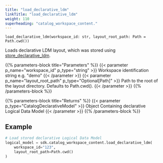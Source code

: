 ```yaml
---
title: "load_declarative_ldm"
linkTitle: "load_declarative_ldm"
weight: 110
superheading: "catalog_workspace_content."
---
```




``load_declarative_ldm(workspace_id: str, layout_root_path: Path = Path.cwd())``

Loads declarative LDM layout, which was stored using [store_declarative_ldm](../store_declarative_ldm/).

{{% parameters-block  title="Parameters" %}}
{{< parameter p_name="workspace_id" p_type="string" >}}
Workspace identification string e.g. "demo"
{{< /parameter >}}
{{< parameter p_name="layout_root_path" p_type="Optional[Path]" >}}
Path to the root of the layout directory. Defaults to Path.cwd().
{{< /parameter >}}
{{% /parameters-block %}}

{{% parameters-block title="Returns" %}}
{{< parameter p_type="CatalogDeclarativeModel" >}}
Object Containing declarative Logical Data Model
{{< /parameter >}}
{{% /parameters-block %}}

## Example

```Python
# Load stored declarative Logical Data Model
logical_model = sdk.catalog_workspace_content.load_declarative_ldm(
    workspace_id="123",
    layout_root_path=Path.cwd()
)
```
